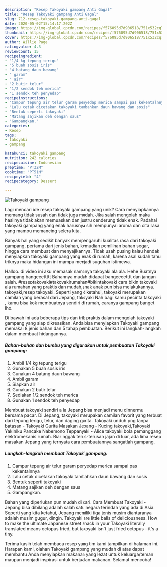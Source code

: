 ```yaml
---
description: "Resep Takoyaki gampang Anti Gagal"
title: "Resep Takoyaki gampang Anti Gagal"
slug: 712-resep-takoyaki-gampang-anti-gagal
date: 2020-05-02T15:14:17.202Z
image: https://img-global.cpcdn.com/recipes/f576095d7d906518/751x532cq70/takoyaki-gampang-foto-resep-utama.jpg
thumbnail: https://img-global.cpcdn.com/recipes/f576095d7d906518/751x532cq70/takoyaki-gampang-foto-resep-utama.jpg
cover: https://img-global.cpcdn.com/recipes/f576095d7d906518/751x532cq70/takoyaki-gampang-foto-resep-utama.jpg
author: Willie Page
ratingvalue: 4.3
reviewcount: 15
recipeingredient:
- "1/4 kg tepung terigu"
- "5 buah sosis iris"
- "4 batang daun bawang"
- " garam"
- " air"
- "2 butir telur"
- "1/2 sendok teh merica"
- "1 sendok teh penyedap"
recipeinstructions:
- "Campur tepung air telur garam penyedap merica sampai pas kekentalnnya"
- "Lalu cetak dicetakan takoyaki tambahkan daun bawang dan sosis"
- "Bentuk seperti takoyaki"
- "Matang sajikan deh dengan saus"
- "Gampangkan."
categories:
- Resep
tags:
- takoyaki
- gampang

katakunci: takoyaki gampang 
nutrition: 242 calories
recipecuisine: Indonesian
preptime: "PT32M"
cooktime: "PT51M"
recipeyield: "4"
recipecategory: Dessert

---
```



![Takoyaki gampang](https://img-global.cpcdn.com/recipes/f576095d7d906518/751x532cq70/takoyaki-gampang-foto-resep-utama.jpg)

Lagi mencari ide resep takoyaki gampang yang unik? Cara menyiapkannya memang tidak susah dan tidak juga mudah. Jika salah mengolah maka hasilnya tidak akan memuaskan dan justru cenderung tidak enak. Padahal takoyaki gampang yang enak harusnya sih mempunyai aroma dan cita rasa yang mampu memancing selera kita.

Banyak hal yang sedikit banyak mempengaruhi kualitas rasa dari takoyaki gampang, pertama dari jenis bahan, kemudian pemilihan bahan segar, hingga cara membuat dan menyajikannya. Tidak usah pusing kalau hendak menyiapkan takoyaki gampang yang enak di rumah, karena asal sudah tahu triknya maka hidangan ini mampu menjadi suguhan istimewa.

Halloo. di video ini aku memasak namanya takoyaki ala ala. Hehe Buatnya gampang bangeeettttt Bahannya mudah didapat bangeeeetttt dan jangan salah. #reseptakoyaki#takoyakirumahan#bikintakoyaki cara bikin takoyaki ala rumahan yang praktis dan mudah,anak anak pun bisa melakukannya. takoyaki,resep takoyaki. Seperti yang diketahui, takoyaki merupakan camilan yang berasal dari Jepang, takoyaki Nah bagi kamu pecinta takoyaki , kamu bisa kok membuatnya sendiri di rumah, caranya gampang banget lho.


Di bawah ini ada beberapa tips dan trik praktis dalam mengolah takoyaki gampang yang siap dikreasikan. Anda bisa menyiapkan Takoyaki gampang memakai 8 jenis bahan dan 5 tahap pembuatan. Berikut ini langkah-langkah dalam membuat hidangannya.

<!--inarticleads1-->

##### Bahan-bahan dan bumbu yang digunakan untuk pembuatan Takoyaki gampang:

1. Ambil 1/4 kg tepung terigu
1. Gunakan 5 buah sosis iris
1. Gunakan 4 batang daun bawang
1. Ambil  garam
1. Siapkan  air
1. Gunakan 2 butir telur
1. Sediakan 1/2 sendok teh merica
1. Gunakan 1 sendok teh penyedap


Membuat takoyaki sendiri a la Jepang bisa menjadi menu dinnermu bersama pacar. Di Jepang, takoyaki merupakan camilan favorit yang terbuat dari tepung terigu, telur, dan daging gurita. Takoyaki unduh png tanpa batasan - Takoyaki Gurita Masakan Jepang - Kucing takoyaki,Takoyaki Yakiniku Pancake Nabemono Teppanyaki - Alice takoyaki bola pemanggang elektromekanis rumah. Biar nggak terus-terusan jajan di luar, ada lima resep masakan Jepang yang ternyata cara pembuatannya sangatlah gampang. 

<!--inarticleads2-->

##### Langkah-langkah membuat Takoyaki gampang:

1. Campur tepung air telur garam penyedap merica sampai pas kekentalnnya
1. Lalu cetak dicetakan takoyaki tambahkan daun bawang dan sosis
1. Bentuk seperti takoyaki
1. Matang sajikan deh dengan saus
1. Gampangkan.


Bahan yang diperlukan pun mudah di cari. Cara Membuat Takoyaki - Jepang bisa dibilang adalah salah satu negara terindah yang ada di Asia. Seperti yang kita ketahui, Jepang memiliki tiga jenis musim diantaranya adalah musim gugur, dingin. Takoyaki are little balls of deliciousness. How to make the ultimate Japanese street snack in your Takoyaki literally translated means octopus fried, but takoyaki isn&#39;t just fried octopus - it&#39;s a tiny. 

Terima kasih telah membaca resep yang tim kami tampilkan di halaman ini. Harapan kami, olahan Takoyaki gampang yang mudah di atas dapat membantu Anda menyiapkan makanan yang lezat untuk keluarga/teman maupun menjadi inspirasi untuk berjualan makanan. Selamat mencoba!
